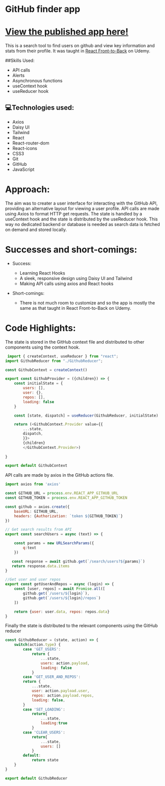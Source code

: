 # GitHub finder app
# [View the published app here!](https://github-finder-ten-alpha.vercel.app/)

This is a search tool to find users on github and view key information and stats from their profile. It was taught in [React Front-to-Back](https://www.udemy.com/course/react-front-to-back-2022/) on Udemy.

##Skills Used:
- API calls
- Alerts
- Asynchronous functions
- useContext hook
- useReducer hook

## 💻Technologies used:
- Axios
- Daisy UI
- Tailwind
- React
- React-router-dom
- React-icons
- CSS3
- Git
- GitHub
- JavaScript

# Approach:
The aim was to creater a user interface for interacting with the GitHub API, providing an alternative layout for viewing a user profile. API calls are made using Axios to format HTTP get requests. The state is handled by a useContext hook and the state is distributed by the useReducer hook. This way no dedicated backend or database is needed as search data is fetched on demand and stored locally.

# Successes and short-comings:
* Success:
  * Learning React Hooks
  * A sleek, responsive design using Daisy UI and Tailwind
  * Making API calls using axios and React hooks

* Short-comings:
  * There is not much room to customize and so the app is mostly the same as that taught in React Front-to-Back on Udemy.

# Code Highlights:
The state is stored in the GitHub context file and distributed to other components using the context hook.

```javascript githubContext.js
 import { createContext, useReducer } from "react";
import GithubReducer from "./GithubReducer";

const GithubContext = createContext()

export const GithubProvider = ({children}) => {
    const initialState = {
        users: [],
        user: {},
        repos: [],
        loading: false
    }

    const [state, dispatch] = useReducer(GithubReducer, initialState)

    return (<GithubContext.Provider value={{
        ...state,
        dispatch,
        }}>
        {children}
        </GithubContext.Provider>)
    
}

export default GithubContext
```

API calls are made by axios in the GitHub actions file.

```javascript githubActions.js
import axios from 'axios'

const GITHUB_URL = process.env.REACT_APP_GITHUB_URL 
const GITHUB_TOKEN = process.env.REACT_APP_GITHUB_TOKEN 

const github = axios.create({
    baseURL: GITHUB_URL,
    headers: {Authorization: `token ${GITHUB_TOKEN}`}
})

// Get search results from API
export const searchUsers = async (text) => {

    const params = new URLSearchParams({
        q:text
    })

   const response = await github.get(`/search/users?${params}`)
   return response.data.items
}

//Get user and user repos
export const getUserAndRepos = async (login) => {
    const [user, repos] = await Promise.all([
        github.get(`/users/${login}`),
        github.get(`/users/${login}/repos`)
    ])

    return {user: user.data, repos: repos.data}
}
```

Finally the state is distributed to the relevant components using the GitHub reducer

```javascript githubReducer.js
const GithubReducer = (state, action) => {
    switch(action.type) {
        case 'GET_USERS':
            return {
                ...state,
                users: action.payload,
                loading: false
            }
        case 'GET_USER_AND_REPOS': 
        return {
            ...state,
            user: action.payload.user,
            repos: action.payload.repos,
            loading: false,
        }
        case 'SET_LOADING':
            return{
                ...state,
                loading:true
            }  
        case 'CLEAR_USERS':
            return{
                ...state,
                users: []
            }  
        default:
            return state
    }
}

export default GithubReducer
```
